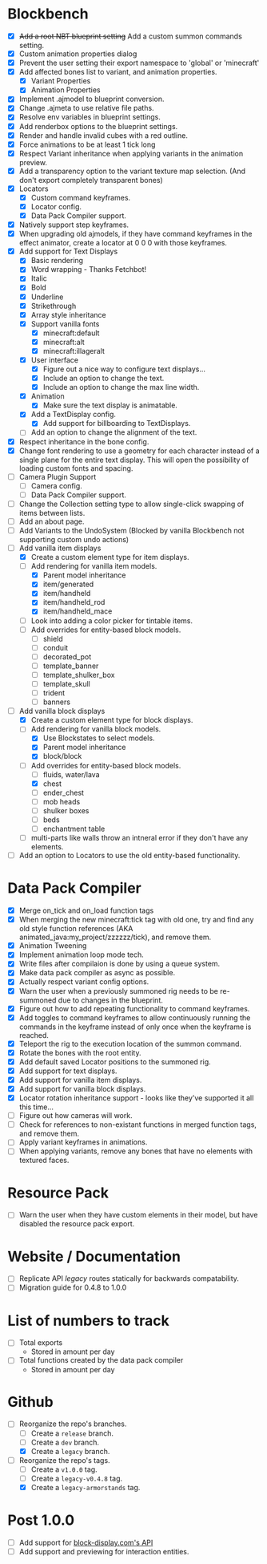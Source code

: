 # Blockbench

-   [x] ~~Add a root NBT blueprint setting~~ Add a custom summon commands setting.
-   [x] Custom animation properties dialog
-   [x] Prevent the user setting their export namespace to 'global' or 'minecraft'
-   [x] Add affected bones list to variant, and animation properties.
    -   [x] Variant Properties
    -   [x] Animation Properties
-   [x] Implement .ajmodel to blueprint conversion.
-   [x] Change .ajmeta to use relative file paths.
-   [x] Resolve env variables in blueprint settings.
-   [x] Add renderbox options to the blueprint settings.
-   [x] Render and handle invalid cubes with a red outline.
-   [x] Force animations to be at least 1 tick long
-   [x] Respect Variant inheritance when applying variants in the animation preview.
-   [x] Add a transparency option to the variant texture map selection. (And don't export completely transparent bones)
-   [x] Locators
    -   [x] Custom command keyframes.
    -   [x] Locator config.
    -   [x] Data Pack Compiler support.
-   [x] Natively support step keyframes.
-   [x] When upgrading old ajmodels, if they have command keyframes in the effect animator, create a locator at 0 0 0 with those keyframes.
-   [x] Add support for Text Displays
    -   [x] Basic rendering
    -   [x] Word wrapping - Thanks Fetchbot!
    -   [x] Italic
    -   [x] Bold
    -   [x] Underline
    -   [x] Strikethrough
    -   [x] Array style inheritance
    -   [x] Support vanilla fonts
        -   [x] minecraft:default
        -   [x] minecraft:alt
        -   [x] minecraft:illageralt
    -   [x] User interface
        -   [x] Figure out a nice way to configure text displays...
        -   [x] Include an option to change the text.
        -   [x] Include an option to change the max line width.
    -   [x] Animation
        -   [x] Make sure the text display is animatable.
    -   [x] Add a TextDisplay config.
        -   [x] Add support for billboarding to TextDisplays.
    -   [ ] Add an option to change the alignment of the text.
-   [x] Respect inheritance in the bone config.
-   [x] Change font rendering to use a geometry for each character instead of a single plane for the entire text display. This will open the possibility of loading custom fonts and spacing.
-   [ ] Camera Plugin Support
    -   [ ] Camera config.
    -   [ ] Data Pack Compiler support.
-   [ ] Change the Collection setting type to allow single-click swapping of items between lists.
-   [ ] Add an about page.
-   [ ] Add Variants to the UndoSystem (Blocked by vanilla Blockbench not supporting custom undo actions)
-   [ ] Add vanilla item displays
    -   [x] Create a custom element type for item displays.
    -   [ ] Add rendering for vanilla item models.
        -   [x] Parent model inheritance
        -   [x] item/generated
        -   [x] item/handheld
        -   [x] item/handheld_rod
        -   [x] item/handheld_mace
    -   [ ] Look into adding a color picker for tintable items.
    -   [ ] Add overrides for entity-based block models.
        -   [ ] shield
        -   [ ] conduit
        -   [ ] decorated_pot
        -   [ ] template_banner
        -   [ ] template_shulker_box
        -   [ ] template_skull
        -   [ ] trident
        -   [ ] banners
-   [ ] Add vanilla block displays
    -   [x] Create a custom element type for block displays.
    -   [ ] Add rendering for vanilla block models.
        -   [x] Use Blockstates to select models.
        -   [x] Parent model inheritance
        -   [x] block/block
    -   [ ] Add overrides for entity-based block models.
        -   [ ] fluids, water/lava
        -   [x] chest
        -   [ ] ender_chest
        -   [ ] mob heads
        -   [ ] shulker boxes
        -   [ ] beds
        -   [ ] enchantment table
    -   [ ] multi-parts like walls throw an intneral error if they don't have any elements.
-   [ ] Add an option to Locators to use the old entity-based functionality.

# Data Pack Compiler

-   [x] Merge on_tick and on_load function tags
-   [x] When merging the new minecraft:tick tag with old one, try and find any old style function references (AKA animated_java:my_project/zzzzzz/tick), and remove them.
-   [x] Animation Tweening
-   [x] Implement animation loop mode tech.
-   [x] Write files after compilaion is done by using a queue system.
-   [x] Make data pack compiler as async as possible.
-   [x] Actually respect variant config options.
-   [x] Warn the user when a previously summoned rig needs to be re-summoned due to changes in the blueprint.
-   [x] Figure out how to add repeating functionality to command keyframes.
-   [x] Add toggles to command keyframes to allow continuously running the commands in the keyframe instead of only once when the keyframe is reached.
-   [x] Teleport the rig to the execution location of the summon command.
-   [x] Rotate the bones with the root entity.
-   [x] Add default saved Locator positions to the summoned rig.
-   [x] Add support for text displays.
-   [x] Add support for vanilla item displays.
-   [x] Add support for vanilla block displays.
-   [x] Locator rotation inheritance support - looks like they've supported it all this time...
-   [ ] Figure out how cameras will work.
-   [ ] Check for references to non-existant functions in merged function tags, and remove them.
-   [ ] Apply variant keyframes in animations.
-   [ ] When applying variants, remove any bones that have no elements with textured faces.

# Resource Pack

-   [ ] Warn the user when they have custom elements in their model, but have disabled the resource pack export.

# Website / Documentation

-   [ ] Replicate API _legacy_ routes statically for backwards compatability.
-   [ ] Migration guide for 0.4.8 to 1.0.0

# List of numbers to track

-   [ ] Total exports
    -   Stored in amount per day
-   [ ] Total functions created by the data pack compiler
    -   Stored in amount per day

# Github

-   [ ] Reorganize the repo's branches.
    -   [ ] Create a `release` branch.
    -   [ ] Create a `dev` branch.
    -   [x] Create a `legacy` branch.
-   [ ] Reorganize the repo's tags.
    -   [ ] Create a `v1.0.0` tag.
    -   [ ] Create a `legacy-v0.4.8` tag.
    -   [x] Create a `legacy-armorstands` tag.

# Post 1.0.0

-   [ ] Add support for [block-display.com's API](https://wiki.block-display.com/api/get-api)
-   [ ] Add support and previewing for interaction entities.
